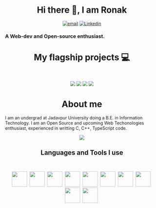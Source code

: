 <p> <h1 align="center">Hi there 👋, I am Ronak</h1> </p>

<p align="center">
  <a href="mailto:ronaksanpui@gmail.com"> <img src="https://img.shields.io/badge/Gmail-D14836?style=for-the-badge&logo=gmail&logoColor=white" alt="email" /></a>
  <a href="https://www.linkedin.com/in/ronak-sanpui/"> <img src="https://img.shields.io/badge/linkedin-%230077B5.svg?style=for-the-badge&logo=linkedin&logoColor=white" alt="Linkedin" /></a>
</p>

<h3><b size=10rem>A Web-dev and Open-source enthusiast.</b></h3>


<h1 align="center">My flagship projects 💻</h2> <br />
<p align="center">
  <a href="https://github.com/sagnikh/peer-programming"><img src="https://github-readme-stats.vercel.app/api/pin/?username=sagnikh&repo=peer-programming&theme=tokyonight"/></a>
  <a href="https://github.com/sanpuironak/disgit"><img src="https://github-readme-stats.vercel.app/api/pin/?username=sanpuironak&repo=disgit&theme=tokyonight"/></a>
  <a href="https://github.com/sanpuironak/portfolio"><img src="https://github-readme-stats.vercel.app/api/pin/?username=sanpuironak&repo=portfolio&theme=tokyonight"/></a>
  <a href="https://github.com/sanpuironak/cpp-lib"><img src="https://github-readme-stats.vercel.app/api/pin/?username=sanpuironak&repo=cpp-lib&theme=tokyonight"/></a>
</p>


<h1 align="center">About me</h2>
<p >
  I am an undergrad at Jadavpur University doing a B.E. in Information Technology. I am an Open Source and upcoming Web Techonologies enthusiast, experienced in writting C, C++, TypeScript code. 
  
</p>

<p align="center">
  <a href="https://github.com/sanpuironak/"><img src="https://github-readme-stats.vercel.app/api?username=sanpuironak&show_icons=true&theme=tokyonight"/></a>
</p>


<h2 align="center"> Languages and Tools I use</h2> <br />

<p align="center">
  <img src="https://cdn.jsdelivr.net/gh/devicons/devicon/icons/c/c-original.svg" height=50 width=50 />&nbsp;
  <img src="https://cdn.jsdelivr.net/gh/devicons/devicon/icons/cplusplus/cplusplus-original.svg"  height=50 width=50 />&nbsp;
  <img src="https://cdn.jsdelivr.net/gh/devicons/devicon/icons/nodejs/nodejs-original.svg" height=50 width=50/>&nbsp;
  <img src="https://cdn.jsdelivr.net/gh/devicons/devicon/icons/javascript/javascript-original.svg" height=50 width=50/>&nbsp;
  <img src="https://cdn.jsdelivr.net/gh/devicons/devicon/icons/java/java-original-wordmark.svg" height=50 width=50/>&nbsp;
  <img src="https://cdn.jsdelivr.net/gh/devicons/devicon/icons/typescript/typescript-original.svg" height=50 width=50/>&nbsp;
  <img src="https://cdn.jsdelivr.net/gh/devicons/devicon/icons/socketio/socketio-original.svg" height=50 width=50/>&nbsp;
  <img src="https://cdn.jsdelivr.net/gh/devicons/devicon/icons/mongodb/mongodb-original-wordmark.svg" height=50 width=50/>&nbsp;
  <img src="https://cdn.jsdelivr.net/gh/devicons/devicon/icons/react/react-original-wordmark.svg" height=50 width=50/>&nbsp;
  <img src="https://cdn.jsdelivr.net/gh/devicons/devicon/icons/vscode/vscode-original.svg" height=50 width=50/>&nbsp;
</p>




